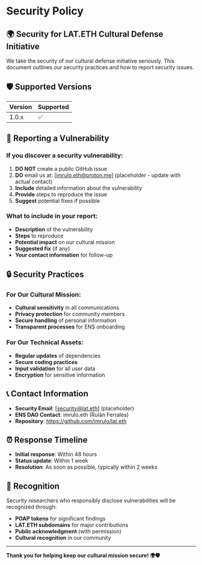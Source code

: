 # Security Policy

## 🌍 **Security for LAT.ETH Cultural Defense Initiative**

We take the security of our cultural defense initiative seriously. This document outlines our security practices and how to report security issues.

## 🛡️ **Supported Versions**

| Version | Supported          |
| ------- | ------------------ |
| 1.0.x   | :white_check_mark: |

## 🚨 **Reporting a Vulnerability**

### **If you discover a security vulnerability:**

1. **DO NOT** create a public GitHub issue
2. **DO** email us at: [imrulo.eth@proton.me] (placeholder - update with actual contact)
3. **Include** detailed information about the vulnerability
4. **Provide** steps to reproduce the issue
5. **Suggest** potential fixes if possible

### **What to include in your report:**
- **Description** of the vulnerability
- **Steps** to reproduce
- **Potential impact** on our cultural mission
- **Suggested fix** (if any)
- **Your contact information** for follow-up

## 🔒 **Security Practices**

### **For Our Cultural Mission:**
- **Cultural sensitivity** in all communications
- **Privacy protection** for community members
- **Secure handling** of personal information
- **Transparent processes** for ENS onboarding

### **For Our Technical Assets:**
- **Regular updates** of dependencies
- **Secure coding practices**
- **Input validation** for all user data
- **Encryption** for sensitive information

## 📞 **Contact Information**

- **Security Email**: [security@lat.eth] (placeholder)
- **ENS DAO Contact**: imrulo.eth (Rulán Ferrales)
- **Repository**: https://github.com/imrulo/lat.eth

## ⏰ **Response Timeline**

- **Initial response**: Within 48 hours
- **Status update**: Within 1 week
- **Resolution**: As soon as possible, typically within 2 weeks

## 🎉 **Recognition**

Security researchers who responsibly disclose vulnerabilities will be recognized through:
- **POAP tokens** for significant findings
- **LAT.ETH subdomains** for major contributions
- **Public acknowledgment** (with permission)
- **Cultural recognition** in our community

---

**Thank you for helping keep our cultural mission secure! 🌍🛡️**
